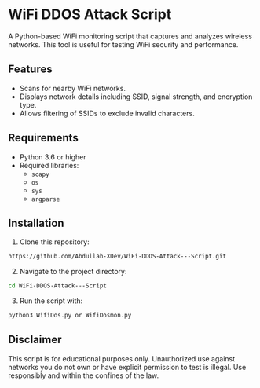 # WiFi DDOS Attack Script

A Python-based WiFi monitoring script that captures and analyzes wireless networks. This tool is useful for testing WiFi security and performance.

## Features
- Scans for nearby WiFi networks.
- Displays network details including SSID, signal strength, and encryption type.
- Allows filtering of SSIDs to exclude invalid characters.

## Requirements
- Python 3.6 or higher
- Required libraries:
  - `scapy`
  - `os`
  - `sys`
  - `argparse`


## Installation
1. Clone this repository:
```bash
https://github.com/Abdullah-XDev/WiFi-DDOS-Attack---Script.git
```
2. Navigate to the project directory:
```bash
cd WiFi-DDOS-Attack---Script
```
3. Run the script with:
```bash
python3 WifiDos.py or WifiDosmon.py
```

## Disclaimer

This script is for educational purposes only. Unauthorized use against networks you do not own or have explicit permission to test is illegal. Use responsibly and within the confines of the law.
